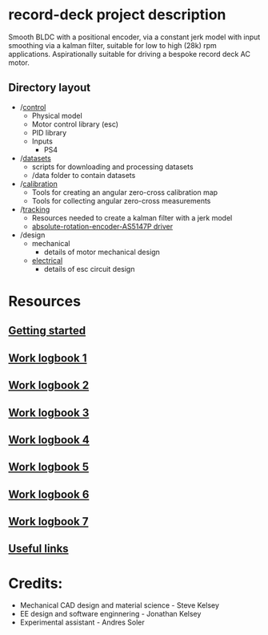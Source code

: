 # record-deck project description

Smooth BLDC with a positional encoder, via a constant jerk model with input smoothing via a kalman filter, suitable for low to high (28k) rpm applications. Aspirationally suitable for driving a bespoke record deck AC motor.

## Directory layout

- /[control](control)
    - Physical model
    - Motor control library (esc)
    - PID library
    - Inputs
        - PS4
- /[datasets](datasets)
    - scripts for downloading and processing datasets
    - /data
        folder to contain datasets
- /[calibration](calibration)
    - Tools for creating an angular zero-cross calibration map
    - Tools for collecting angular zero-cross measurements
- /[tracking](tracking)
    - Resources needed to create a kalman filter with a jerk model
    - [absolute-rotation-encoder-AS5147P driver](tracking/absolute-rotation-encoder-AS5147P)
- /design
    - mechanical
        - details of motor mechanical design
    - [electrical](./design/electrical)
        - details of esc circuit design

# Resources

## [Getting started](GETTING-STARTED.md)
## [Work logbook 1](resources/log.pdf)
## [Work logbook 2](resources/log2.pdf)
## [Work logbook 3](resources/log3.pdf)
## [Work logbook 4](resources/log4.pdf)
## [Work logbook 5](resources/log5.pdf)
## [Work logbook 6](resources/log6.pdf)
## [Work logbook 7](resources/log7.pdf)
## [Useful links](USEFUL-LINKS.md)

# Credits:
- Mechanical CAD design and material science - Steve Kelsey
- EE design and software enginnering - Jonathan Kelsey
- Experimental assistant - Andres Soler


